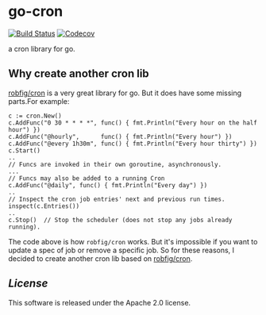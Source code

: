 # go-cron
[![Build Status](https://travis-ci.org/ringtail/go-cron.svg?branch=master)](https://travis-ci.org/ringtail/go-cron)
[![Codecov](https://codecov.io/gh/ringtail/go-cron/branch/master/graph/badge.svg)](https://codecov.io/gh/ringtail/go-cron)    

a cron library for go.

## Why create another cron lib 
<a href="github.com/robfig/cron">robfig/cron</a> is a very great library for go. But it does have some missing parts.For example: 
```golang 
c := cron.New()
c.AddFunc("0 30 * * * *", func() { fmt.Println("Every hour on the half hour") })
c.AddFunc("@hourly",      func() { fmt.Println("Every hour") })
c.AddFunc("@every 1h30m", func() { fmt.Println("Every hour thirty") })
c.Start()
..
// Funcs are invoked in their own goroutine, asynchronously.
...
// Funcs may also be added to a running Cron
c.AddFunc("@daily", func() { fmt.Println("Every day") })
..
// Inspect the cron job entries' next and previous run times.
inspect(c.Entries())
..
c.Stop()  // Stop the scheduler (does not stop any jobs already running).
```
The code above is how `robfig/cron` works. But it's impossible if you want to update a spec of job or remove a specific job. So for these reasons, I decided to create another cron lib based on <a href="github.com/robfig/cron">robfig/cron</a>. 

## *License*
This software is released under the Apache 2.0 license.
